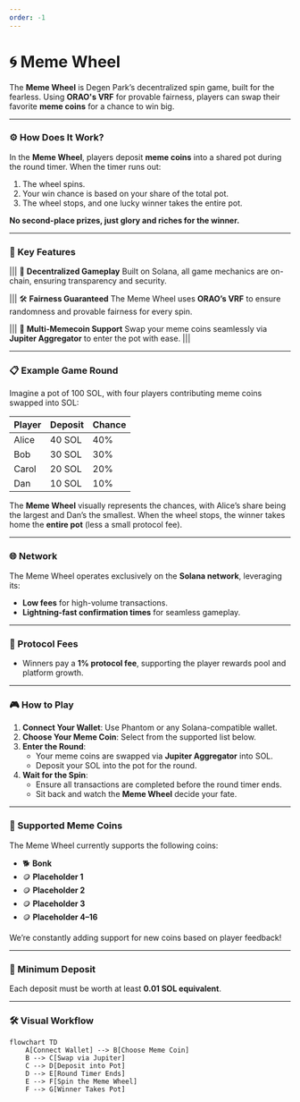 ```yaml
---
order: -1
---
```


# 🌀 Meme Wheel


The **Meme Wheel** is Degen Park’s decentralized spin game, built for the fearless. Using **ORAO's VRF** for provable fairness, players can swap their favorite **meme coins** for a chance to win big.

---

### ⚙️ How Does It Work?

In the **Meme Wheel**, players deposit **meme coins** into a shared pot during the round timer. When the timer runs out:
1. The wheel spins.
2. Your win chance is based on your share of the total pot.
3. The wheel stops, and one lucky winner takes the entire pot.

**No second-place prizes, just glory and riches for the winner.**

---

### 🔑 Key Features

||| 🔄 **Decentralized Gameplay**
Built on Solana, all game mechanics are on-chain, ensuring transparency and security.

||| 🛠️ **Fairness Guaranteed**
The Meme Wheel uses **ORAO’s VRF** to ensure randomness and provable fairness for every spin.

||| 💱 **Multi-Memecoin Support**
Swap your meme coins seamlessly via **Jupiter Aggregator** to enter the pot with ease.
|||

---

### 📋 Example Game Round

Imagine a pot of 100 SOL, with four players contributing meme coins swapped into SOL:

| **Player** | **Deposit**  | **Chance**       |
|------------|--------------|------------------|
| Alice      | 40 SOL       | 40%             |
| Bob        | 30 SOL       | 30%             |
| Carol      | 20 SOL       | 20%             |
| Dan        | 10 SOL       | 10%             |

The **Meme Wheel** visually represents the chances, with Alice’s share being the largest and Dan’s the smallest. When the wheel stops, the winner takes home the **entire pot** (less a small protocol fee).

---

### 🌐 Network

The Meme Wheel operates exclusively on the **Solana network**, leveraging its:
- **Low fees** for high-volume transactions.
- **Lightning-fast confirmation times** for seamless gameplay.

---

### 💸 Protocol Fees

- Winners pay a **1% protocol fee**, supporting the player rewards pool and platform growth.

---

### 🎮 How to Play

1. **Connect Your Wallet**: Use Phantom or any Solana-compatible wallet.
2. **Choose Your Meme Coin**: Select from the supported list below.
3. **Enter the Round**:
   - Your meme coins are swapped via **Jupiter Aggregator** into SOL.
   - Deposit your SOL into the pot for the round.
4. **Wait for the Spin**:
   - Ensure all transactions are completed before the round timer ends.
   - Sit back and watch the **Meme Wheel** decide your fate.

---

### 💱 Supported Meme Coins

The Meme Wheel currently supports the following coins:
- 🐕 **Bonk**
- 🪙 **Placeholder 1**
- 🪙 **Placeholder 2**
- 🪙 **Placeholder 3**
- 🪙 **Placeholder 4–16**

We’re constantly adding support for new coins based on player feedback!

---

### 🏦 Minimum Deposit

Each deposit must be worth at least **0.01 SOL equivalent**.

---

### 🛠️ Visual Workflow

```mermaid
flowchart TD
    A[Connect Wallet] --> B[Choose Meme Coin]
    B --> C[Swap via Jupiter]
    C --> D[Deposit into Pot]
    D --> E[Round Timer Ends]
    E --> F[Spin the Meme Wheel]
    F --> G[Winner Takes Pot]
